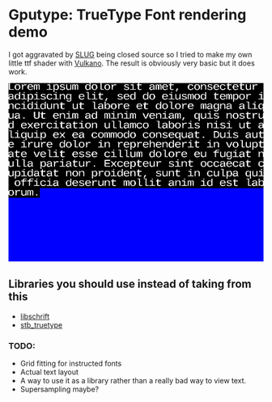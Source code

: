 # Gputype: TrueType Font rendering demo
I got aggravated by [SLUG](https://sluglibrary.com/) being closed source so I tried to make my own little ttf shader with [Vulkano](https://github.com/vulkano-rs/vulkano). The result is obviously very basic but it does work. 

![Screenshot](./Screenshot.png)
## Libraries you should use instead  of taking from this
- [libschrift](https://github.com/tomolt/libschrift) 
- [stb_truetype](https://github.com/nothings/stb/blob/master/stb_truetype.h)
### TODO:
- Grid fitting for instructed fonts
- Actual text layout
- A way to use it as a library rather than a really bad way to view text.
- Supersampling maybe?